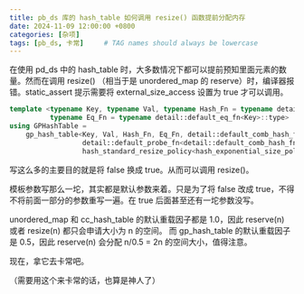 ```yaml
---
title: pb_ds 库的 hash_table 如何调用 resize() 函数提前分配内存
date: 2024-11-09 12:00:00 +0800
categories: [杂项]
tags: [pb_ds, 卡常]     # TAG names should always be lowercase
---
```


在使用 pd_ds 中的 hash_table 时，大多数情况下都可以提前预知里面元素的数量。然而在调用 resize() （相当于是 unordered_map 的 reserve）时，编译器报错。static_assert 提示需要将 external_size_access 设置为 true 才可以调用。

```cpp
template <typename Key, typename Val, typename Hash_Fn = typename detail::default_hash_fn<Key>::type,
          typename Eq_Fn = typename detail::default_eq_fn<Key>::type>
using GPHashTable =
    gp_hash_table<Key, Val, Hash_Fn, Eq_Fn, detail::default_comb_hash_fn::type,
                  detail::default_probe_fn<detail::default_comb_hash_fn::type>::type,
                  hash_standard_resize_policy<hash_exponential_size_policy<>, hash_load_check_resize_trigger<>, true>>;
```

写这么多的主要目的就是将 false 换成 true。从而可以调用 resize()。

模板参数写那么一坨，其实都是默认参数来着。只是为了将 false 改成 true，不得不将前面一部分的参数重写一遍。在 true 后面甚至还有一坨参数没写。

unordered_map 和 cc_hash_table 的默认重载因子都是 1.0，因此 reserve(n) 或者 resize(n) 都只会申请大小为 n 的空间。
而 gp_hash_table 的默认重载因子是 0.5，因此 reserve(n) 会分配 n/0.5 = 2n 的空间大小，值得注意。

现在，拿它去卡常吧。

（需要用这个来卡常的话，也算是神人了）
